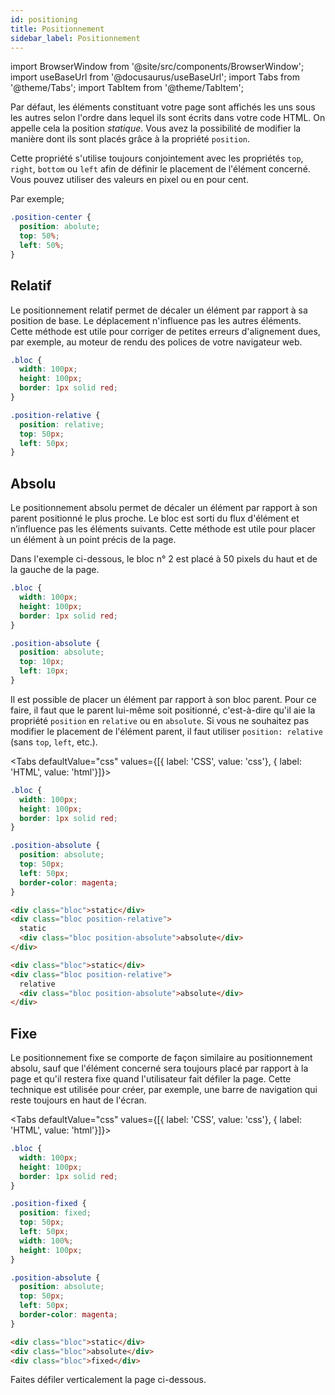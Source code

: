 ```yaml
---
id: positioning
title: Positionnement
sidebar_label: Positionnement
---
```


import BrowserWindow from '@site/src/components/BrowserWindow';
import useBaseUrl from '@docusaurus/useBaseUrl';
import Tabs from '@theme/Tabs';
import TabItem from '@theme/TabItem';

Par défaut, les éléments constituant votre page sont affichés les uns sous les autres selon l'ordre dans lequel ils sont écrits dans votre code HTML. On appelle cela la position *statique*. Vous avez la possibilité de modifier la manière dont ils sont placés grâce à la propriété ```position```.

Cette propriété s'utilise toujours conjointement avec les propriétés ```top```, ```right```, ```bottom``` ou ```left``` afin de définir le placement de l'élément concerné. Vous pouvez utiliser des valeurs en pixel ou en pour cent.

Par exemple;

```css
.position-center {
  position: abolute;
  top: 50%;
  left: 50%;
}
```

## Relatif

Le positionnement relatif permet de décaler un élément par rapport à sa position de base. Le déplacement n'influence pas les autres éléments. Cette méthode est utile pour corriger de petites erreurs d'alignement dues, par exemple, au moteur de rendu des polices de votre navigateur web.

```css
.bloc {
  width: 100px;
  height: 100px;
  border: 1px solid red;  
}

.position-relative {
  position: relative;
  top: 50px;
  left: 50px;
}
```

<BrowserWindow minHeight="350px" url="index.html" src="/examples/css/position-relative.html"></BrowserWindow>

## Absolu

Le positionnement absolu permet de décaler un élément par rapport à son parent positionné le plus proche. Le bloc est sorti du flux d'élément et n’influence pas les éléments suivants. Cette méthode est utile pour placer un élément à un point précis de la page.

Dans l'exemple ci-dessous, le bloc n° 2 est placé à 50 pixels du haut et de la gauche de la page.

```css
.bloc {
  width: 100px;
  height: 100px;
  border: 1px solid red;  
}

.position-absolute {
  position: absolute;
  top: 10px;
  left: 10px;
}
```

<BrowserWindow minHeight="250px" url="index.html" src="/examples/css/position-absolute-1.html"></BrowserWindow>

Il est possible de placer un élément par rapport à son bloc parent. Pour ce faire, il faut que le parent lui-même soit positionné, c'est-à-dire qu'il aie la propriété ```position``` en ```relative``` ou en ```absolute```. Si vous ne souhaitez pas modifier le placement de l'élément parent, il faut utiliser ```position: relative``` (sans ```top```, ```left```, etc.).

<Tabs defaultValue="css" values={[{ label: 'CSS', value: 'css'}, { label: 'HTML', value: 'html'}]}>
<TabItem value="css">

```css
.bloc {
  width: 100px;
  height: 100px;
  border: 1px solid red;  
}

.position-absolute {
  position: absolute;
  top: 50px;
  left: 50px;
  border-color: magenta;
}
```
</TabItem>
<TabItem value="html">

```html
<div class="bloc">static</div>
<div class="bloc position-relative">
  static
  <div class="bloc position-absolute">absolute</div>
</div>

<div class="bloc">static</div>
<div class="bloc position-relative">
  relative
  <div class="bloc position-absolute">absolute</div>
</div>
```
</TabItem>
</Tabs>

<BrowserWindow minHeight="400px" url="index.html" src="/examples/css/position-absolute-2.html"></BrowserWindow>

## Fixe

Le positionnement fixe se comporte de façon similaire au positionnement absolu, sauf que l'élément concerné sera toujours placé par rapport à la page et qu'il restera fixe quand l'utilisateur fait défiler la page. Cette technique est utilisée pour créer, par exemple, une barre de navigation qui reste toujours en haut de l'écran.

<Tabs defaultValue="css" values={[{ label: 'CSS', value: 'css'}, { label: 'HTML', value: 'html'}]}>
<TabItem value="css">

```css
.bloc {
  width: 100px;
  height: 100px;
  border: 1px solid red;
}

.position-fixed {
  position: fixed;
  top: 50px;
  left: 50px;
  width: 100%;
  height: 100px;
}

.position-absolute {
  position: absolute;
  top: 50px;
  left: 50px;
  border-color: magenta;
}
```
</TabItem>
<TabItem value="html">

```html
<div class="bloc">static</div>
<div class="bloc">absolute</div>
<div class="bloc">fixed</div>
```
</TabItem>
</Tabs>

Faites défiler verticalement la page ci-dessous.

<BrowserWindow minHeight="200px" url="index.html" src="/examples/css/position-fixed.html"></BrowserWindow>
